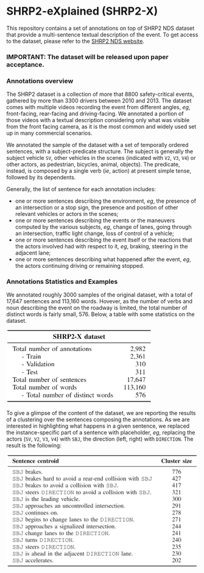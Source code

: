 # SHRP2-eXplained (SHRP2-X)

This repository contains a set of annotations on top of SHRP2 NDS dataset that provide a multi-sentence textual description of the event. 
To get access to the dataset, please refer to the  [SHRP2 NDS website](https://www.shrp2nds.us/index.html).

### IMPORTANT: The dataset will be released upon paper acceptance.

### Annotations overview

The SHRP2 dataset is a collection of more that 8800 safety-critical events, gathered by more than 3300 drivers between 2010 and 2013.
The dataset comes with multiple videos recording the event from different angles, *eg*, front-facing, rear-facing and driving-facing.
We annotated a portion of those videos with a textual description considering only what was visible from the front facing camera, as it is the most common and widely used set up in many commercial scenarios.

We annotated the sample of the dataset with a set of temporally ordered sentences, with a subject-predicate structure.
The subject is generally the subject vehicle `SV`, other vehicles in the scenes (indicated with `V2`, `V3`, `V4`) or other actors, as pedestrian, bicycles, animal, objects).
The predicate, instead, is composed by a single verb (*ie*, action) at present simple tense, followed by its dependents.

Generally, the list of sentence for each annotation includes:
* one or more sentences describing the environment, *eg*,  the presence of an intersection or a stop sign, the presence and position of other relevant vehicles or actors in the scenes; 
* one or more sentences describing the events or the maneuvers computed by the various subjects, *eg*, change of lanes, going through an intersection, traffic light change, loss of control of a vehicle;
* one or more sentences describing the event itself or the reactions that the actors involved had with respect to it, *eg*, braking, steering in the adjacent lane; 
* one or more sentences describing what happened after the event, *eg*, the actors continuing driving or remaining stopped.

### Annotations Statistics and Examples

We annotated roughly 3000 samples of the original dataset, with a total of 17,647 sentences and 113,160 words.
Hovever, as the number of verbs and noun describing the event on the roadway is limited, the total number of distinct words is fairly small, 576.
Below, a table with some statistics on the dataset.

<img src="dataset-stats.png" alt="Dataset statistics" width="384"/>

To give a glimpse of the content of the dataset, we are reporting the results of a clustering over the sentences composing the annotations.
As we are interested in highlighting what happens in a given sentence, we replaced the instance-specific part of a sentence with placeholder, *eg*, replacing the actors (`SV`, `V2`, `V3`, `V4`) with `SBJ`, the direction (left, right) with `DIRECTION`.
The result is the following:

<img src="dataset-centroids.png" alt="Dataset examples" width="568"/>


